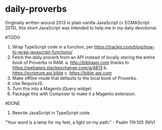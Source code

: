 # daily-proverbs
Originally written around 2013 in plain vanilla JavaScript (< ECMAScript 2015), this short JavaScript was intended to help me in my daily devotional.

#TODO
1. Wrap TypeScript code in a function, per https://trackjs.com/blog/how-to-wrap-javascript-functions/
2. Fetch the daily proverb from an API instead of locally storing the entire book of Proverbs in RAM.
  a. http://bibliaapi.com thanks to https://webapps.stackexchange.com/a/4813
  b. https://scripture.api.bible
  c. https://bible-api.com
3. Make offline mode that defaults to the local book of Proverbs.
4. Use RequireJS.
5. Turn this into a Magento jQuery widget.
6. Package this with Composer to make it a Magento extension.

#DONE
1. Rewrite JavaScript in TypeScript code.

"Your word is a lamp for my feet, a light on my path." - Psalm 119:105 (NIV)